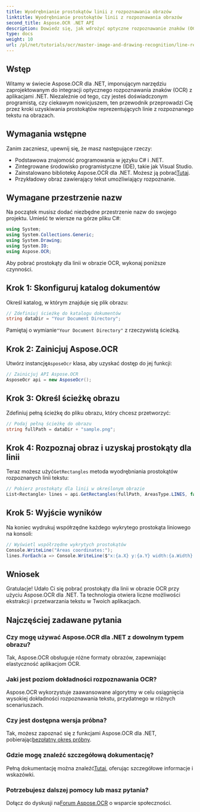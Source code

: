 ```yaml
---
title: Wyodrębnianie prostokątów linii z rozpoznawania obrazów
linktitle: Wyodrębnianie prostokątów linii z rozpoznawania obrazów
second_title: Aspose.OCR .NET API
description: Dowiedz się, jak wdrożyć optyczne rozpoznawanie znaków (OCR) w aplikacjach .NET przy użyciu Aspose.OCR. Ten kompleksowy przewodnik przeprowadzi Cię przez proces wyodrębniania prostokątów dla rozpoznanych linii.
type: docs
weight: 10
url: /pl/net/tutorials/ocr/master-image-and-drawing-recognition/line-rectangles-from-images-recognition/
---
```

## Wstęp

Witamy w świecie Aspose.OCR dla .NET, imponującym narzędziu zaprojektowanym do integracji optycznego rozpoznawania znaków (OCR) z aplikacjami .NET. Niezależnie od tego, czy jesteś doświadczonym programistą, czy ciekawym nowicjuszem, ten przewodnik przeprowadzi Cię przez kroki uzyskiwania prostokątów reprezentujących linie z rozpoznanego tekstu na obrazach.

## Wymagania wstępne

Zanim zaczniesz, upewnij się, że masz następujące rzeczy:

- Podstawowa znajomość programowania w języku C# i .NET.
- Zintegrowane środowisko programistyczne (IDE), takie jak Visual Studio.
-  Zainstalowano bibliotekę Aspose.OCR dla .NET. Możesz ją pobrać[Tutaj](https://releases.aspose.com/ocr/net/).
- Przykładowy obraz zawierający tekst umożliwiający rozpoznanie.

## Wymagane przestrzenie nazw

Na początek musisz dodać niezbędne przestrzenie nazw do swojego projektu. Umieść te wiersze na górze pliku C#:

```csharp
using System;
using System.Collections.Generic;
using System.Drawing;
using System.IO;
using Aspose.OCR;
```

Aby pobrać prostokąty dla linii w obrazie OCR, wykonaj poniższe czynności.

## Krok 1: Skonfiguruj katalog dokumentów

Określ katalog, w którym znajduje się plik obrazu:

```csharp
// Zdefiniuj ścieżkę do katalogu dokumentów
string dataDir = "Your Document Directory";
```

 Pamiętaj o wymianie`"Your Document Directory"` z rzeczywistą ścieżką.

## Krok 2: Zainicjuj Aspose.OCR

 Utwórz instancję`AsposeOcr` klasa, aby uzyskać dostęp do jej funkcji:

```csharp
// Zainicjuj API Aspose.OCR
AsposeOcr api = new AsposeOcr();
```

## Krok 3: Określ ścieżkę obrazu

Zdefiniuj pełną ścieżkę do pliku obrazu, który chcesz przetworzyć:

```csharp
// Podaj pełną ścieżkę do obrazu
string fullPath = dataDir + "sample.png";
```

## Krok 4: Rozpoznaj obraz i uzyskaj prostokąty dla linii

 Teraz możesz użyć`GetRectangles` metoda wyodrębniania prostokątów rozpoznanych linii tekstu:

```csharp
// Pobierz prostokąty dla linii w określonym obrazie
List<Rectangle> lines = api.GetRectangles(fullPath, AreasType.LINES, false);
```

## Krok 5: Wyjście wyników

Na koniec wydrukuj współrzędne każdego wykrytego prostokąta liniowego na konsoli:

```csharp
// Wyświetl współrzędne wykrytych prostokątów
Console.WriteLine("Areas coordinates:");
lines.ForEach(a => Console.WriteLine($"x:{a.X} y:{a.Y} width:{a.Width} height:{a.Height}"));
```

## Wniosek

Gratulacje! Udało Ci się pobrać prostokąty dla linii w obrazie OCR przy użyciu Aspose.OCR dla .NET. Ta technologia otwiera liczne możliwości ekstrakcji i przetwarzania tekstu w Twoich aplikacjach.

## Najczęściej zadawane pytania

### Czy mogę używać Aspose.OCR dla .NET z dowolnym typem obrazu?

Tak, Aspose.OCR obsługuje różne formaty obrazów, zapewniając elastyczność aplikacjom OCR.

### Jaki jest poziom dokładności rozpoznawania OCR?

Aspose.OCR wykorzystuje zaawansowane algorytmy w celu osiągnięcia wysokiej dokładności rozpoznawania tekstu, przydatnego w różnych scenariuszach.

### Czy jest dostępna wersja próbna?

 Tak, możesz zapoznać się z funkcjami Aspose.OCR dla .NET, pobierając[bezpłatny okres próbny](https://releases.aspose.com/).

### Gdzie mogę znaleźć szczegółową dokumentację?

 Pełną dokumentację można znaleźć[Tutaj](https://reference.aspose.com/ocr/net/), oferując szczegółowe informacje i wskazówki.

### Potrzebujesz dalszej pomocy lub masz pytania?

 Dołącz do dyskusji na[Forum Aspose.OCR](https://forum.aspose.com/c/ocr/16) o wsparcie społeczności.